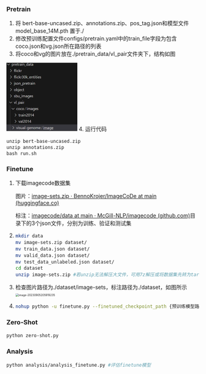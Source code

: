 ### Pretrain
 
1. 将 bert-base-uncased.zip、annotations.zip、pos_tag.json和模型文件model_base_14M.pth 置于./
2. 修改预训练配置文件configs/pretrain.yaml中的train_file字段为包含coco.json和vg.json所在路径的列表
3. 将coco和vg的图片放在./pretrain_data/vl_pair文件夹下，结构如图
 <img src="https://github.com/LHL3341/Adapter-BLIP/blob/main/README.assets/image-20230905205831636.png" alt="image-20230905205919235" style="zoom:50%;" />
4. 运行代码

```
unzip bert-base-uncased.zip
unzip annotations.zip
bash run.sh
```

### Finetune
1. 下载imagecode数据集

   图片：[image-sets.zip · BennoKrojer/ImageCoDe at main (huggingface.co)](https://huggingface.co/datasets/BennoKrojer/ImageCoDe/blob/main/image-sets.zip)

   标注：[imagecode/data at main · McGill-NLP/imagecode (github.com)](https://github.com/McGill-NLP/imagecode/tree/main/data)目录下的3个json文件，分别为训练、验证和测试集

2. ```bash
   mkdir data
   mv image-sets.zip dataset/
   mv train_data.json dataset/
   mv valid_data.json dataset/
   mv test_data_unlabeled.json dataset/
   cd dataset
   unzip image-sets.zip #若unzip无法解压大文件，可用7z解压或将数据集先转为tar.gz格式
   ```

   

3. 检查图片路径为./dataset/image-sets，标注路径为./dataset，如图所示<img src="https://github.com/LHL3341/Adapter-BLIP/blob/main/README.assets/image-20230907165345041.png" alt="image-20230905205919235" style="zoom:50%;" />

4. ```bash
   nohup python -u finetune.py --finetuned_checkpoint_path {预训练模型路径} > finetune.log 2>&1 & #开始训练
   ```

### Zero-Shot
```bash
python zero-shot.py
```

### Analysis
```bash
python analysis/analysis_finetune.py #评估finetune模型
```


   